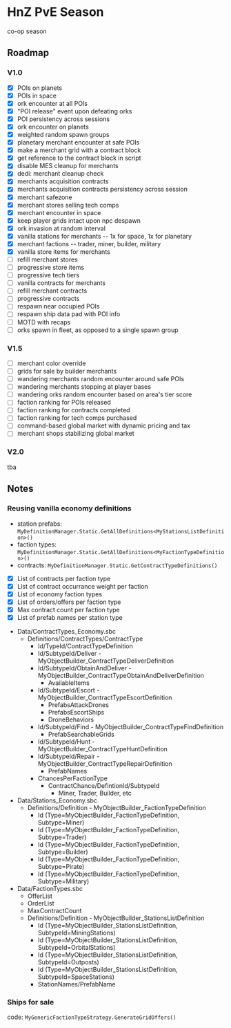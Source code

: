 # HnZ PvE Season

co-op season

## Roadmap

### V1.0

- [x] POIs on planets
- [x] POIs in space
- [x] ork encounter at all POIs
- [x] "POI release" event upon defeating orks
- [x] POI persistency across sessions
- [x] ork encounter on planets
- [x] weighted random spawn groups
- [x] planetary merchant encounter at safe POIs
- [x] make a merchant grid with a contract block
- [x] get reference to the contract block in script
- [x] disable MES cleanup for merchants
- [x] dedi: merchant cleanup check
- [x] merchants acquisition contracts
- [x] merchants acquisition contracts persistency across session
- [x] merchant safezone
- [x] merchant stores selling tech comps
- [x] merchant encounter in space
- [x] keep player grids intact upon npc despawn
- [x] ork invasion at random interval
- [x] vanilla stations for merchants -- 1x for space, 1x for planetary
- [x] merchant factions -- trader, miner, builder, military
- [x] vanilla store items for merchants
- [ ] refill merchant stores
- [ ] progressive store items
- [ ] progressive tech tiers
- [ ] vanilla contracts for merchants
- [ ] refill merchant contracts
- [ ] progressive contracts
- [ ] respawn near occupied POIs
- [ ] respawn ship data pad with POI info
- [ ] MOTD with recaps
- [ ] orks spawn in fleet, as opposed to a single spawn group

### V1.5

- [ ] merchant color override
- [ ] grids for sale by builder merchants
- [ ] wandering merchants random encounter around safe POIs
- [ ] wandering merchants stopping at player bases
- [ ] wandering orks random encounter based on area's tier score
- [ ] faction ranking for POIs released
- [ ] faction ranking for contracts completed
- [ ] faction ranking for tech comps purchased
- [ ] command-based global market with dynamic pricing and tax
- [ ] merchant shops stabilizing global market

### V2.0

tba

## Notes

### Reusing vanilla economy definitions

- station prefabs: `MyDefinitionManager.Static.GetAllDefinitions<MyStationsListDefinition>()`
- faction types: `MyDefinitionManager.Static.GetAllDefinitions<MyFactionTypeDefinition>()`
- contracts: `MyDefinitionManager.Static.GetContractTypeDefinitions()`

- [x] List of contracts per faction type
- [x] List of contract occurrance weight per faction
- [x] List of economy faction types
- [x] List of orders/offers per faction type
- [x] Max contract count per faction type
- [x] List of prefab names per station type

- Data/ContractTypes_Economy.sbc
  - Definitions/ContractTypes/ContractType
    - Id/TypeId/ContractTypeDefinition
    - Id/SubtypeId/Deliver - MyObjectBuilder_ContractTypeDeliverDefinition
    - Id/SubtypeId/ObtainAndDeliver - MyObjectBuilder_ContractTypeObtainAndDeliverDefinition
      - AvailableItems
    - Id/SubtypeId/Escort - MyObjectBuilder_ContractTypeEscortDefinition
      - PrefabsAttackDrones
      - PrefabsEscortShips
      - DroneBehaviors
    - Id/SubtypeId/Find - MyObjectBuilder_ContractTypeFindDefinition
      - PrefabSearchableGrids
    - Id/SubtypeId/Hunt - MyObjectBuilder_ContractTypeHuntDefinition
    - Id/SubtypeId/Repair - MyObjectBuilder_ContractTypeRepairDefinition
      - PrefabNames
    - ChancesPerFactionType
      - ContractChance/DefintionId/SubtypeId
        - Miner, Trader, Builder, etc
- Data/Stations_Economy.sbc
  - Definitions/Definition - MyObjectBuilder_FactionTypeDefinition
    - Id (Type=MyObjectBuilder_FactionTypeDefinition, Subtype=Miner)
    - Id (Type=MyObjectBuilder_FactionTypeDefinition, Subtype=Trader)
    - Id (Type=MyObjectBuilder_FactionTypeDefinition, Subtype=Builder)
    - Id (Type=MyObjectBuilder_FactionTypeDefinition, Subtype=Pirate)
    - Id (Type=MyObjectBuilder_FactionTypeDefinition, Subtype=Military)
- Data/FactionTypes.sbc
    - OfferList
    - OrderList
    - MaxContractCount
  - Definitions/Definition - MyObjectBuilder_StationsListDefinition
    - Id (Type=MyObjectBuilder_StationsListDefinition, SubtypeId=MiningStations)
    - Id (Type=MyObjectBuilder_StationsListDefinition, SubtypeId=OrbitalStations)
    - Id (Type=MyObjectBuilder_StationsListDefinition, SubtypeId=Outposts)
    - Id (Type=MyObjectBuilder_StationsListDefinition, SubtypeId=SpaceStations)
    - StationNames/PrefabName

### Ships for sale

code: `MyGenericFactionTypeStrategy.GenerateGridOffers()`
